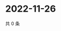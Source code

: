 # 2022-11-26

共 0 条

<!-- BEGIN WEIBO -->
<!-- 最后更新时间 Sat Nov 26 2022 10:48:34 GMT+0800 (China Standard Time) -->

<!-- END WEIBO -->
